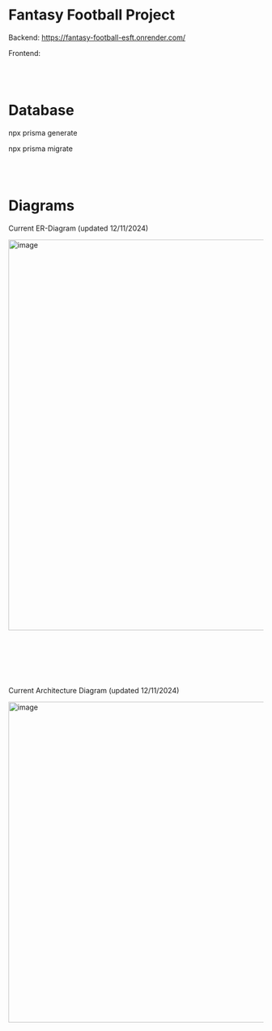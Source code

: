 # Fantasy Football Project

Backend:
https://fantasy-football-esft.onrender.com/

Frontend:

<br><br>

#  Database

npx prisma generate

npx prisma migrate

<br><br>

# Diagrams
Current ER-Diagram (updated 12/11/2024)

<img width="770" alt="image" src="https://github.com/user-attachments/assets/4a013dea-10f8-49ff-8f20-4985fe5e9053">

<br><br>

<br><br>



Current Architecture Diagram (updated 12/11/2024)

<img width="632" alt="image" src="https://github.com/user-attachments/assets/b4fde098-9be1-40f4-ba7c-b6ecaaec3e2a">
